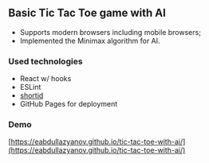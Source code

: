 ## Basic Tic Tac Toe game with AI

- Supports modern browsers including mobile browsers;
- Implemented the Minimax algorithm for AI.

### Used technologies
- React w/ hooks
- ESLint
- [shortid](http://localhost:3000)
- GitHub Pages for deployment

### Demo

[https://eabdullazyanov.github.io/tic-tac-toe-with-ai/](https://eabdullazyanov.github.io/tic-tac-toe-with-ai/)
